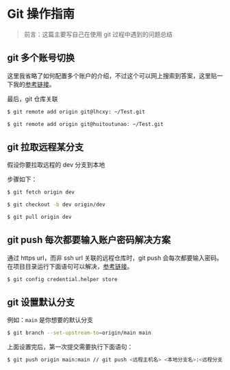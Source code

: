 # Git 操作指南

> 前言：这篇主要写自己在使用 git 过程中遇到的问题总结

## git 多个账号切换

这里我省略了如何配置多个账户的介绍，不过这个可以网上搜索到答案，这里贴一下我的[参考链接](https://www.jianshu.com/p/301afa16f471)。  

最后，git 仓库关联  
```sh
$ git remote add origin git@lhcxy: ~/Test.git  

$ git remote add origin git@huitoutunao: ~/Test.git
```

## git 拉取远程某分支

假设你要拉取远程的 dev 分支到本地

步骤如下：  
```sh
$ git fetch origin dev  

$ git checkout -b dev origin/dev  

$ git pull origin dev
```

## git push 每次都要输入账户密码解决方案

通过 https url，而非 ssh url 关联的远程仓库时，git push 会每次都要输入密码。在项目目录运行下面语句可以解决，[参考链接](https://git-scm.com/docs/gitcredentials)。
```sh
$ git config credential.helper store
```

## git 设置默认分支

例如：`main` 是你想要的默认分支
```sh
$ git branch --set-upstream-to=origin/main main
```

上面设置完后，第一次提交需要执行下面语句：
```sh
$ git push origin main:main // git push <远程主机名> <本地分支名>:<远程分支名>
```